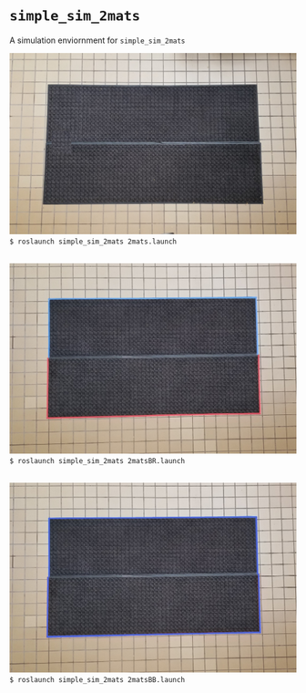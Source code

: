 # `simple_sim_2mats`

A simulation enviornment for `simple_sim_2mats`

![Map Screenshot](docs/2mats.jpg)
`$ roslaunch simple_sim_2mats 2mats.launch`
<br>
<br>

![Map Screenshot](docs/2matsBR.jpg)
`$ roslaunch simple_sim_2mats 2matsBR.launch`
<br>
<br>

![Map Screenshot](docs/2matsBB.jpg)
`$ roslaunch simple_sim_2mats 2matsBB.launch`
